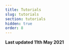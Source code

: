 ```yaml
---
title: Tutorials
slug: tutorials
section: tutorials
hidden: true
order: 8
---
```


**Last updated 11th May 2021**

